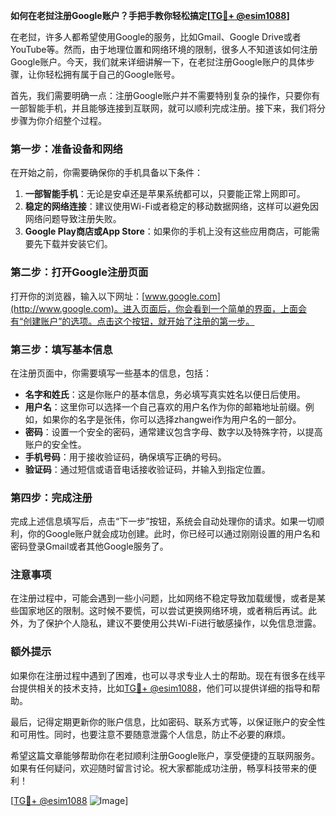**如何在老挝注册Google账户？手把手教你轻松搞定[[TG💪+ @esim1088](https://t.me/s/esim1088)]**

在老挝，许多人都希望使用Google的服务，比如Gmail、Google Drive或者YouTube等。然而，由于地理位置和网络环境的限制，很多人不知道该如何注册Google账户。今天，我们就来详细讲解一下，在老挝注册Google账户的具体步骤，让你轻松拥有属于自己的Google账号。

首先，我们需要明确一点：注册Google账户并不需要特别复杂的操作，只要你有一部智能手机，并且能够连接到互联网，就可以顺利完成注册。接下来，我们将分步骤为你介绍整个过程。

### 第一步：准备设备和网络

在开始之前，你需要确保你的手机具备以下条件：

1. **一部智能手机**：无论是安卓还是苹果系统都可以，只要能正常上网即可。
2. **稳定的网络连接**：建议使用Wi-Fi或者稳定的移动数据网络，这样可以避免因网络问题导致注册失败。
3. **Google Play商店或App Store**：如果你的手机上没有这些应用商店，可能需要先下载并安装它们。

### 第二步：打开Google注册页面

打开你的浏览器，输入以下网址：[www.google.com](http://www.google.com)。进入页面后，你会看到一个简单的界面，上面会有“创建账户”的选项。点击这个按钮，就开始了注册的第一步。

### 第三步：填写基本信息

在注册页面中，你需要填写一些基本的信息，包括：

- **名字和姓氏**：这是你账户的基本信息，务必填写真实姓名以便日后使用。
- **用户名**：这里你可以选择一个自己喜欢的用户名作为你的邮箱地址前缀。例如，如果你的名字是张伟，你可以选择zhangwei作为用户名的一部分。
- **密码**：设置一个安全的密码，通常建议包含字母、数字以及特殊字符，以提高账户的安全性。
- **手机号码**：用于接收验证码，确保填写正确的号码。
- **验证码**：通过短信或语音电话接收验证码，并输入到指定位置。

### 第四步：完成注册

完成上述信息填写后，点击“下一步”按钮，系统会自动处理你的请求。如果一切顺利，你的Google账户就会成功创建。此时，你已经可以通过刚刚设置的用户名和密码登录Gmail或者其他Google服务了。

### 注意事项

在注册过程中，可能会遇到一些小问题，比如网络不稳定导致加载缓慢，或者是某些国家地区的限制。这时候不要慌，可以尝试更换网络环境，或者稍后再试。此外，为了保护个人隐私，建议不要使用公共Wi-Fi进行敏感操作，以免信息泄露。

### 额外提示

如果你在注册过程中遇到了困难，也可以寻求专业人士的帮助。现在有很多在线平台提供相关的技术支持，比如[TG💪+ @esim1088](https://t.me/s/esim1088)，他们可以提供详细的指导和帮助。

最后，记得定期更新你的账户信息，比如密码、联系方式等，以保证账户的安全性和可用性。同时，也要注意不要随意泄露个人信息，防止不必要的麻烦。

希望这篇文章能够帮助你在老挝顺利注册Google账户，享受便捷的互联网服务。如果有任何疑问，欢迎随时留言讨论。祝大家都能成功注册，畅享科技带来的便利！

[[TG💪+ @esim1088](https://t.me/s/esim1088) ![Image](https://i.postimg.cc/4NQfJmqS/Snipaste-2025-05-13-00-14-12.png)]